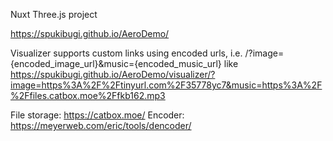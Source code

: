 Nuxt Three.js project

https://spukibugi.github.io/AeroDemo/

Visualizer supports custom links using encoded urls, i.e. /?image={encoded_image_url}&music={encoded_music_url} like
https://spukibugi.github.io/AeroDemo/visualizer/?image=https%3A%2F%2Ftinyurl.com%2F35778yc7&music=https%3A%2F%2Ffiles.catbox.moe%2Ffkb162.mp3

File storage: https://catbox.moe/
Encoder: https://meyerweb.com/eric/tools/dencoder/
